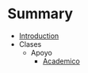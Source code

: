 # Summary

* [Introduction](README.md)
* Clases
    * Apoyo
        * [Academico](Clases/Apoyo/Academico.txt)